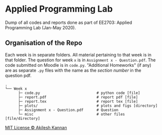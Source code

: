 # Applied Programming Lab

Dump of all codes and reports done as part of EE2703: Applied Programming Lab (Jan-May 2020).

## Organisation of the Repo

Each week is in separate folders. All material pertaining to that week is in that folder. The question for week `x` is in `Assignment x - Question.pdf`. The code submitted on Moodle is in `code.py`. "Additional Homeworks" (if any) are as separate `.py` files with the name as the _section number_ in the question pdf.

```
.
└── Week x
      ├─ code.py                          # python code [file]
      ├─ report.pdf                       # report pdf [file]
      ├─ report.tex                       # report tex [file]
      ├─ plots/                           # plots and figs [directory]
      ├─ Assignment x - Question.pdf      # Question
      └─ misc                             # other files [file/directory]
```      


[MIT License © Akilesh Kannan](/LICENSE) 
